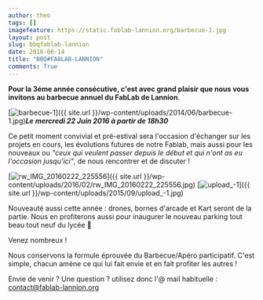 ```yaml
---
author: theo
tags: []
imagefeature: https://static.fablab-lannion.org/barbecue-1.jpg
layout: post
slug: bbqfablab-lannion
date: 2016-06-14
title: "BBQ#FABLAB-LANNION"
comments: True
---
```

**Pour la 3éme année consécutive, c'est avec grand plaisir que nous vous invitons au barbecue annuel du FabLab de Lannion**.

[![barbecue-1](https://static.fablab-lannion.org/barbecue-1-300x237.jpg)]({{ site.url }}/wp-content/uploads/2014/06/barbecue-1.jpg)_**Le mercredi 22 Juin
2016 à partir de 18h30**_

Ce petit moment convivial et pré-estival sera l'occasion d'échanger sur les
projets en cours, les évolutions futures de notre Fablab, mais aussi pour les
nouveaux ou _"ceux qui veulent passer depuis le début et qui n'ont as eu
l'occasion jusqu'ici"_, de nous rencontrer et de discuter !

[![rw_IMG_20160222_225556](https://static.fablab-lannion.org/rw_IMG_20160222_225556-225x300.jpg)]({{ site.url }}/wp-content/uploads/2016/02/rw_IMG_20160222_225556.jpg)
[![upload_-1](https://static.fablab-lannion.org/upload_-1-169x300.jpg)]({{ site.url }}/wp-content/uploads/2015/09/upload_-1.jpg)

Nouveauté aussi cette année : drones, bornes d'arcade et Kart seront de la
partie. Nous en profiterons aussi pour inaugurer le nouveau parking tout beau
tout neuf du lycée 🙂

Venez nombreux !

Nous conservons la formule éprouvée du Barbecue/Apéro participatif. C'est
simple, chacun amène ce qui lui fait envie et en fait profiter les autres !

Envie de venir ? Une question ? utilisez donc l'@ mail habituelle :
contact@fablab-lannion.org
